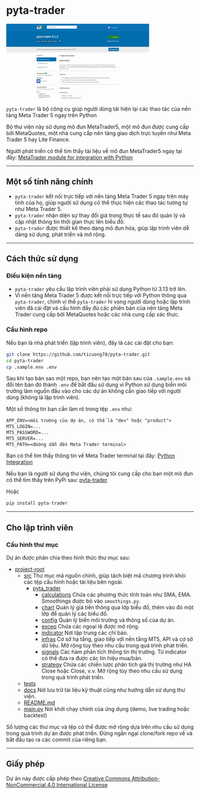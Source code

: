 # pyta-trader

<img src="./assets/pypi_screenshot.jpg" style=" width:40vw; height:auto"/>

`pyta-trader` là bộ công cụ giúp người dùng tái hiện lại các thao tác của nền tảng Meta Trader 5 ngay trên Python

Bộ thư viện này sử dụng mô đun MetaTrader5, một mô đun được cung cấp bởi MetaQuotes, một nhà cung cấp nên tảng giao dịch trực tuyến như Meta Trader 5 hay Lite Finance.

Người phát triển có thể tìm thấy tài liệu về mô đun MetaTrader5 ngay tại đây: [MetaTrader module for integration with Python](https://www.mql5.com/en/docs/python_metatrader5)

---

## Một số tính năng chính

- `pyta-trader` kết nối trực tiếp với nền tảng Meta Trader 5 ngay trên máy tính của họ, giúp người sử dụng có thể thực hiện các thao tác tương tự như Meta Trader 5.
- `pyta-trader` nhận diện sự thay đổi giá trong thực tế sau đó quản lý và cập nhật thông tin thời gian thực lên biểu đồ.
- `pyta-trader` được thiết kế theo dạng mô đun hóa, giúp lập trình viên dễ dàng sử dụng, phát triển và mở rộng.

---

## Cách thức sử dụng

### Điều kiện nền tảng

- `pyta-trader` yêu cầu lập trình viên phải sử dụng Python từ 3.13 trở lên.
- Vì nền tảng Meta Trader 5 được kết nối trực tiếp với Python thông qua `pyta-trader`, chính vì thế `pyta-trader` hi vọng người dùng hoặc lập trình viên đã cài đặt và cấu hình đầy đủ các phiên bản của nên tảng Meta Trader cung cấp bởi MetaQuotes hoặc các nhà cung cấp xác thực.

### Cấu hình repo

Nếu bạn là nhà phát triển (lập trình viên), đây là các cài đặt cho bạn:

```bash
git clone https://github.com/ticuong78/pyta-trader.git
cd pyta-trader
cp .sample.env .env
```

Sau khi tạo bản sao một repo, bạn nên tạo một bản sau của `.sample.env` và đổi tên bản đó thành `.env` để bắt đầu sử dụng vì Python sử dụng biến môi trường làm nguồn đầu vào cho các dự án không cần giao tiếp với người dùng (không là lập trình viên).

Một số thông tin bạn cần làm rõ trong tệp `.env` như:

```dotenv
APP_ENV=<môi trường của dự án, có thể là "dev" hoặc "product">
MT5_LOGIN=...
MT5_PASSWORD=...
MT5_SERVER=...
MT5_PATH=<đường dẫn đến Meta Trader terminal>
```

Bạn có thể tìm thấy thông tin về Meta Trader terminal tại đây: [Python Integration](https://www.mql5.com/en/docs/python_metatrader5/mt5initialize_py)

Nếu bạn là người sử dụng thư viện, chúng tôi cung cấp cho bạn một mô đun có thể tìm thấy trên PyPi sau: [pyta-trader](https://pypi.org/project/pyta-trader/)

Hoặc

```python
pip install pyta-trader
```

---

## Cho lập trình viên

### Cấu hình thư mục

Dự án được phân chia theo hình thức thư mục sau:

- [project-root](./)
  - [src](./src/)
  Thư mục mã nguồn chính, giúp tách biệt mã chương trình khỏi các tệp cấu hình hoặc tài liệu bên ngoài.
    - [pyta_trader](./src//pyta_trader/)
      - [calculations](./src/pyta_trader/calculations/)
      Chứa các phương thức tính toán như SMA, EMA. Smoothings được bỏ vào `smoothings.py`.
      - [chart](./src/pyta_trader/chart/)
      Quản lý giá tiền thông qua lớp biểu đồ, thêm vào đó một lớp để quản lý các biểu đồ.
      - [config](./src/pyta_trader/config/)
      Quản lý biến môi trường và thông số của dự án.
      - [excep](./src/pyta_trader/excep/)
      Chứa các ngoại lệ được mở rộng.
      - [indicator](./src/pyta_trader/indicator/)
      Nơi tập trung các chỉ báo.
      - [infras](./src/pyta_trader/infras/)
      Cơ sở hạ tầng, giao tiếp với nền tẳng MT5, API và cơ sở dữ liệu. Mở rộng tùy theo nhu cầu trong quá trình phát triển.
      - [signals](./src/pyta_trader/signals/)
      Các hàm phân tích thông tin thị trường. Từ indicator có thể đưa ra được các tín hiệu mua/bán.
      - [strategy](./src/pyta_trader/strategy/)
      Chứa các chiến lược phân tích giá thị trường như HA Close hoặc Close, v.v. Mở rộng tùy theo nhu cầu sử dụng trong quá trình phát triển.
  - [tests](./tests/)
  - [docs](./docs/)
  Nơi lưu trữ tài liệu kỹ thuật cũng như hướng dẫn sử dụng thư viện.
  - [README.md](./README.md)
  - [main.py](./main.py)
  Nơi khởi chạy chính của ứng dụng (demo, live trading hoặc backtest)

Số lượng các thư mục và tệp có thể được mở rộng dựa trên nhu cầu sử dụng trong quá trình dự án được phát triển. Đừng ngần ngại clone/fork repo về và bắt đầu tạo ra các commit của riêng bạn.

---

## Giấy phép

Dự án này được cấp phép theo [Creative Commons Attribution-NonCommercial 4.0 International License](https://creativecommons.org/licenses/by-nc/4.0/)
